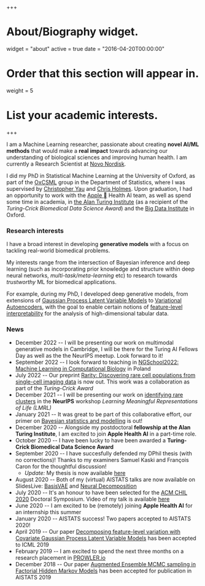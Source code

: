 +++
# About/Biography widget.
widget = "about"
active = true
date = "2016-04-20T00:00:00"

# Order that this section will appear in.
weight = 5

# List your academic interests.
 
+++

I am a Machine Learning researcher, passionate about creating **novel AI/ML methods** that would make a **real impact** towards advancing our understanding of biological sciences and  improving human health. I am currently a Research Scientist at [Novo Nordisk](https://www.novonordisk.com/). 

I did my PhD in Statistical Machine Learning at the University of Oxford, as part of the [OxCSML](http://csml.stats.ox.ac.uk/) group in the Department of Statistics, where I was supervised by [Christopher Yau](http://cwcyau.github.io/) and [Chris Holmes](http://www.stats.ox.ac.uk/~cholmes/). 
Upon graduation, I had an opportunity to work with the [Apple ](https://www.apple.com/by/ios/health/) Health AI team, as well as spend some time in academia, in [the Alan Turing Institute](https://www.turing.ac.uk/) (as a recipient of the *Turing-Crick Biomedical Data Science Award*) and the [Big Data Institute](https://www.bdi.ox.ac.uk/) in Oxford.  


### Research interests

I have a broad interest in developing **generative models** with a focus on tackling real-world biomedical problems. 

My interests range from the intersection of Bayesian inference and deep learning (such as incorporating prior knowledge and structure within deep neural networks, *multi-task/meta-learning* etc) to research towards *trustworthy* ML for biomedical applications. 

For example, during my PhD, I developed deep generative models, from extensions of [Gaussian Process Latent Variable Models](http://proceedings.mlr.press/v97/martens19a.html) to [Variational Autoencoders](https://arxiv.org/abs/2003.03462), with the goal to enable certain notions of [feature-level interpretability](https://arxiv.org/abs/2006.14293) for the analysis of high-dimensional tabular data. 

### News

* December 2022 -- I will be presenting our work on multimodal generative models in Cambridge, I will be there for the Turing AI Fellows Day as well as the the NeurIPS meetup. Look forward to it!
* September 2022 -- I look forward to teaching in [NGSchool2022: Machine Learning in Computational Biology](https://ngschool.eu/ngschool2022/) in Poland
* July 2022 -- Our preprint [Rarity: Discovering rare cell populations from single-cell imaging data](https://www.biorxiv.org/content/10.1101/2022.07.15.500256v1) is now out. This work was a collaboration as part of the *Turing-Crick Award*
* December 2021 -- I will be presenting our work on [identifying rare clusters](https://drive.google.com/file/d/17xHc8Bbq40TfD1E0Uh2ZLa59sBbOWg25/view?usp=share_link) in the **NeurIPS** workshop *Learning Meaningful Representations of Life (LMRL)*
* January 2021 -- It was great to be part of this collaborative effort, our primer on [Bayesian statistics and modelling](https://www.nature.com/articles/s43586-020-00001-2) is out!
* December 2020 -- Alongside my postdoctoral **fellowship at the Alan Turing Institute**, I am excited to join **Apple Health AI** in a part-time role. 
* October 2020 -- I have been lucky to have been awarded a **Turing-Crick Biomedical Data Science Award**
* September 2020 -- I have succesfully defended my DPhil thesis (with no corrections)! Thanks to my examiners Samuel Kaski and François Caron for the thoughtful discussion! 
  * *Update:* My thesis is now available [here](https://ora.ox.ac.uk/objects/uuid:36cdd6fa-fec1-44ca-9f0f-876bee7783d6)
* August 2020 -- Both of my (virtual) AISTATS talks are now available on SlidesLive: [BasisVAE](https://slideslive.com/38930217/basisvae-translationinvariant-featurelevel-clustering-with-variational-autoencoders) and [Neural Decomposition](https://slideslive.com/38930216/neural-decomposition-functional-anova-with-variational-autoencoders)
* July 2020 -- It's an honour to have been selected for the [ACM CHIL 2020](https://www.chilconference.org/) Doctoral Symposium. Video of my talk is available [here](https://www.chilconference.org/ds_r.html)
* June 2020 -- I am excited to be (remotely) joining **Apple Health AI** for an internship this summer
* January 2020 -- AISTATS success! Two papers accepted to AISTATS 2020!
* April 2019 -- Our paper [Decomposing feature-level variation with Covariate Gaussian Process Latent Variable Models](http://proceedings.mlr.press/v97/martens19a.html) has been accepted to ICML 2019
* February 2019 -- I am excited to spend the next three months on a research placement in [PROWLER.io](https://www.prowler.io/)
* December 2018 -- Our paper [Augmented Ensemble MCMC sampling in Factorial Hidden Markov Models](http://proceedings.mlr.press/v89/martens19a.html) has been accepted for publication in AISTATS 2019

